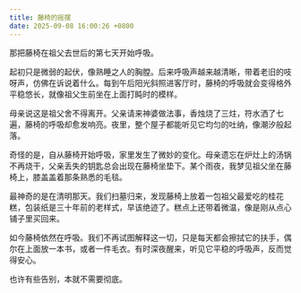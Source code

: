 ```yaml
---
title: 藤椅的摇摆
date: 2025-09-08 16:00:26 +0800
---
```


那把藤椅在祖父去世后的第七天开始呼吸。

起初只是微弱的起伏，像熟睡之人的胸膛。后来呼吸声越来越清晰，带着老旧的吱呀声，仿佛在诉说着什么。每到午后阳光斜照进客厅时，藤椅的呼吸就会变得格外平稳悠长，就像祖父生前坐在上面打盹时的模样。

母亲说这是祖父舍不得离开。父亲请来神婆做法事，香烛烧了三炷，符水洒了七遍，藤椅的呼吸却愈发响亮。夜里，整个屋子都能听见它均匀的吐纳，像潮汐般起落。

奇怪的是，自从藤椅开始呼吸，家里发生了微妙的变化。母亲遗忘在炉灶上的汤锅不再烧干，父亲丢失的钥匙总会出现在藤椅坐垫下。某个雨夜，我梦见祖父坐在藤椅上，膝盖盖着那条熟悉的毛毯。

最神奇的是在清明那天。我们扫墓归来，发现藤椅上放着一包祖父最爱吃的桂花糕，包装纸是三十年前的老样式，早该绝迹了。糕点上还带着微温，像是刚从点心铺子里买回来。

如今藤椅依然在呼吸。我们不再试图解释这一切，只是每天都会擦拭它的扶手，偶尔在上面放一本书，或者一件毛衣。有时深夜醒来，听见它平稳的呼吸声，反而觉得安心。

也许有些告别，本就不需要彻底。

